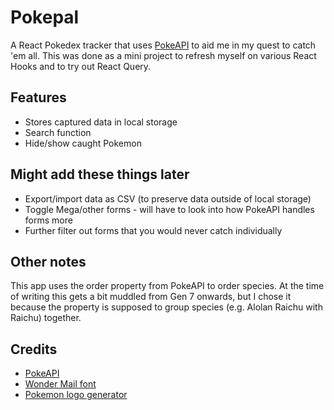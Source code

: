 # Pokepal

A React Pokedex tracker that uses [PokeAPI](https://pokeapi.co/) to aid me in my quest to catch 'em all. This was done as a mini project to refresh myself on various React Hooks and to try out React Query.

## Features

- Stores captured data in local storage
- Search function
- Hide/show caught Pokemon

## Might add these things later

- Export/import data as CSV (to preserve data outside of local storage)
- Toggle Mega/other forms - will have to look into how PokeAPI handles forms more
- Further filter out forms that you would never catch individually

## Other notes

This app uses the order property from PokeAPI to order species. At the time of writing this gets a bit muddled from Gen 7 onwards, but I chose it because the property is supposed to group species (e.g. Alolan Raichu with Raichu) together.

## Credits

- [PokeAPI](https://pokeapi.co/)
- [Wonder Mail font](https://www.dafont.com/wonder-mail.font)
- [Pokemon logo generator](https://www.fontbolt.com/font/pokemon-font/)
